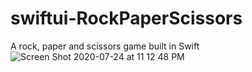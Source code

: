 # swiftui-RockPaperScissors
A rock, paper and scissors game built in Swift
![Screen Shot 2020-07-24 at 11 12 48 PM](https://user-images.githubusercontent.com/39353286/88447625-41a86480-ce03-11ea-83fb-5b35e602c6ee.png)

